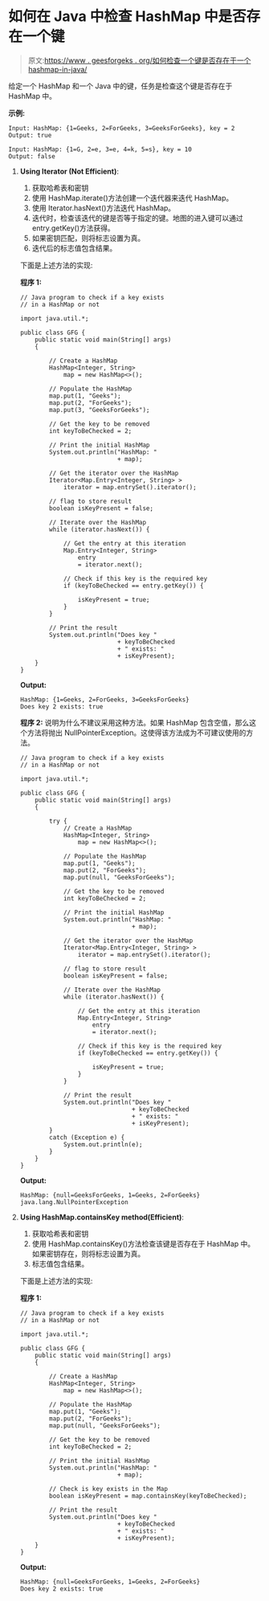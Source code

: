 # 如何在 Java 中检查 HashMap 中是否存在一个键

> 原文:[https://www . geesforgeks . org/如何检查一个键是否存在于一个 hashmap-in-java/](https://www.geeksforgeeks.org/how-to-check-if-a-key-exists-in-a-hashmap-in-java/)

给定一个 HashMap 和一个 Java 中的键，任务是检查这个键是否存在于 HashMap 中。

**示例:**

```
Input: HashMap: {1=Geeks, 2=ForGeeks, 3=GeeksForGeeks}, key = 2
Output: true

Input: HashMap: {1=G, 2=e, 3=e, 4=k, 5=s}, key = 10
Output: false

```

1.  **Using Iterator (Not Efficient)**:
    1.  获取哈希表和密钥
    2.  使用 HashMap.iterate()方法创建一个迭代器来迭代 HashMap。
    3.  使用 Iterator.hasNext()方法迭代 HashMap。
    4.  迭代时，检查该迭代的键是否等于指定的键。地图的进入键可以通过 entry.getKey()方法获得。
    5.  如果密钥匹配，则将标志设置为真。
    6.  迭代后的标志值包含结果。

    下面是上述方法的实现:

    **程序 1:**

    ```
    // Java program to check if a key exists
    // in a HashMap or not

    import java.util.*;

    public class GFG {
        public static void main(String[] args)
        {

            // Create a HashMap
            HashMap<Integer, String>
                map = new HashMap<>();

            // Populate the HashMap
            map.put(1, "Geeks");
            map.put(2, "ForGeeks");
            map.put(3, "GeeksForGeeks");

            // Get the key to be removed
            int keyToBeChecked = 2;

            // Print the initial HashMap
            System.out.println("HashMap: "
                               + map);

            // Get the iterator over the HashMap
            Iterator<Map.Entry<Integer, String> >
                iterator = map.entrySet().iterator();

            // flag to store result
            boolean isKeyPresent = false;

            // Iterate over the HashMap
            while (iterator.hasNext()) {

                // Get the entry at this iteration
                Map.Entry<Integer, String>
                    entry
                    = iterator.next();

                // Check if this key is the required key
                if (keyToBeChecked == entry.getKey()) {

                    isKeyPresent = true;
                }
            }

            // Print the result
            System.out.println("Does key "
                               + keyToBeChecked
                               + " exists: "
                               + isKeyPresent);
        }
    }
    ```

    **Output:**

    ```
    HashMap: {1=Geeks, 2=ForGeeks, 3=GeeksForGeeks}
    Does key 2 exists: true

    ```

    **程序 2:** 说明为什么不建议采用这种方法。如果 HashMap 包含空值，那么这个方法将抛出 NullPointerException。这使得该方法成为不可建议使用的方法。

    ```
    // Java program to check if a key exists
    // in a HashMap or not

    import java.util.*;

    public class GFG {
        public static void main(String[] args)
        {

            try {
                // Create a HashMap
                HashMap<Integer, String>
                    map = new HashMap<>();

                // Populate the HashMap
                map.put(1, "Geeks");
                map.put(2, "ForGeeks");
                map.put(null, "GeeksForGeeks");

                // Get the key to be removed
                int keyToBeChecked = 2;

                // Print the initial HashMap
                System.out.println("HashMap: "
                                   + map);

                // Get the iterator over the HashMap
                Iterator<Map.Entry<Integer, String> >
                    iterator = map.entrySet().iterator();

                // flag to store result
                boolean isKeyPresent = false;

                // Iterate over the HashMap
                while (iterator.hasNext()) {

                    // Get the entry at this iteration
                    Map.Entry<Integer, String>
                        entry
                        = iterator.next();

                    // Check if this key is the required key
                    if (keyToBeChecked == entry.getKey()) {

                        isKeyPresent = true;
                    }
                }

                // Print the result
                System.out.println("Does key "
                                   + keyToBeChecked
                                   + " exists: "
                                   + isKeyPresent);
            }
            catch (Exception e) {
                System.out.println(e);
            }
        }
    }
    ```

    **Output:**

    ```
    HashMap: {null=GeeksForGeeks, 1=Geeks, 2=ForGeeks}
    java.lang.NullPointerException

    ```

2.  **Using HashMap.containsKey method(Efficient)**:
    1.  获取哈希表和密钥
    2.  使用 HashMap.containsKey()方法检查该键是否存在于 HashMap 中。如果密钥存在，则将标志设置为真。
    3.  标志值包含结果。

    下面是上述方法的实现:

    **程序 1:**

    ```
    // Java program to check if a key exists
    // in a HashMap or not

    import java.util.*;

    public class GFG {
        public static void main(String[] args)
        {

            // Create a HashMap
            HashMap<Integer, String>
                map = new HashMap<>();

            // Populate the HashMap
            map.put(1, "Geeks");
            map.put(2, "ForGeeks");
            map.put(null, "GeeksForGeeks");

            // Get the key to be removed
            int keyToBeChecked = 2;

            // Print the initial HashMap
            System.out.println("HashMap: "
                               + map);

            // Check is key exists in the Map
            boolean isKeyPresent = map.containsKey(keyToBeChecked);

            // Print the result
            System.out.println("Does key "
                               + keyToBeChecked
                               + " exists: "
                               + isKeyPresent);
        }
    }
    ```

    **Output:**

    ```
    HashMap: {null=GeeksForGeeks, 1=Geeks, 2=ForGeeks}
    Does key 2 exists: true

    ```